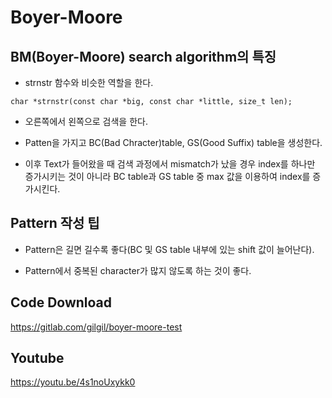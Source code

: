 Boyer-Moore
===


## BM(Boyer-Moore) search algorithm의 특징
* strnstr 함수와 비슷한 역할을 한다.
```
char *strnstr(const char *big, const char *little, size_t len);
```

* 오른쪽에서 왼쪽으로 검색을 한다.

* Patten을 가지고 BC(Bad Chracter)table, GS(Good Suffix) table을 생성한다.

* 이후 Text가 들어왔을 때 검색 과정에서 mismatch가 났을 경우 index를 하나만 증가시키는 것이 아니라 BC table과 GS table 중 max 값을 이용하여 index를 증가시킨다.


## Pattern 작성 팁
* Pattern은 길면 길수록 좋다(BC 및 GS table 내부에 있는 shift 값이 늘어난다).

* Pattern에서 중복된 character가 많지 않도록 하는 것이 좋다.


## Code Download
https://gitlab.com/gilgil/boyer-moore-test


## Youtube
https://youtu.be/4s1noUxykk0
